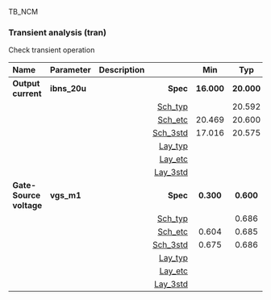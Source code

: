 TB_NCM

### Transient analysis (tran)

Check transient operation



|**Name**|**Parameter**|**Description**| |**Min**|**Typ**|**Max**| Unit|
|:---|:---|:---|---:|:---:|:---:|:---:| ---:|
|**Output current**|**ibns\_20u** || **Spec**  | **16.000** | **20.000** | **24.000** | **uA** |
| | | |<a href='results/tran_Sch_typical.html'>Sch_typ</a>| | 20.592 |  | |
| | | |<a href='results/tran_Sch_etc.html'>Sch_etc</a>|20.469 | 20.600 | 20.728 | |
| | | |<a href='results/tran_Sch_mc.html'>Sch_3std</a>|17.016 | 20.575 | <span style='color:red'>**24.134**</span> | |
| | | |<a href='results/tran_Lay_typical.html'>Lay_typ</a>| |  |  | |
| | | |<a href='results/tran_Lay_etc.html'>Lay_etc</a>| |  |  | |
| | | |<a href='results/tran_Lay_mc.html'>Lay_3std</a>| |  |  | |
|**Gate-Source voltage**|**vgs\_m1** || **Spec**  | **0.300** | **0.600** | **0.700** | **V** |
| | | |<a href='results/tran_Sch_typical.html'>Sch_typ</a>| | 0.686 |  | |
| | | |<a href='results/tran_Sch_etc.html'>Sch_etc</a>|0.604 | 0.685 | <span style='color:red'>**0.758**</span> | |
| | | |<a href='results/tran_Sch_mc.html'>Sch_3std</a>|0.675 | 0.686 | 0.696 | |
| | | |<a href='results/tran_Lay_typical.html'>Lay_typ</a>| |  |  | |
| | | |<a href='results/tran_Lay_etc.html'>Lay_etc</a>| |  |  | |
| | | |<a href='results/tran_Lay_mc.html'>Lay_3std</a>| |  |  | |

